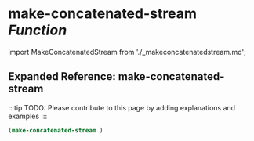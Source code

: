 # **make-concatenated-stream** *Function*

import MakeConcatenatedStream from './_makeconcatenatedstream.md';

<MakeConcatenatedStream />

## Expanded Reference: make-concatenated-stream

:::tip
TODO: Please contribute to this page by adding explanations and examples
:::

```lisp
(make-concatenated-stream )
```
